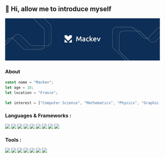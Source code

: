 ## 👋 Hi, allow me to introduce myself 

<img src="https://github.com/Mackevv/Mackevv/blob/main/mackev-readme.jpg"/>

### About

```js
const name = "Mackev";
let age = 18;
let location = "France";

let interest = ["Computer Science", "Mathematics", "Physics", "Graphic Design"];
```

### Languages & Frameworks :

<p>
  <img src="https://img.shields.io/badge/-Node.js-699e63?style=flat&logo=node.js&logoColor=f7fff9" />
  <img src="https://img.shields.io/badge/-JavaScript-f0db4f?style=flat&logo=javascript&logoColor=323330" />
  <img src="https://img.shields.io/badge/-React-2e2e2e?style=flat&logo=react&logoColor=00bfe6" />
  <img src="https://img.shields.io/badge/-PHP-505c94?style=flat&logo=php&logoColor=f7fff9" />
  <img src="https://img.shields.io/badge/-Symfony-010101?style=flat&logo=symfony&logoColor=f7fff9" />
  <img src="https://img.shields.io/badge/-HTML5-f16529?style=flat&logo=html5&logoColor=f7fff9" />
  <img src="https://img.shields.io/badge/-CSS3-2965f1?style=flat&logo=css3&logoColor=f7fff9" />
  <img src="https://img.shields.io/badge/-Sass-f7fff9?style=flat&logo=sass&logoColor=c76494" />
  <img src="https://img.shields.io/badge/-C-044F88?style=flat&logo=c&logoColor=white" />
<p/>
  
### Tools :
  
<p>
  <img src="https://img.shields.io/badge/-Git-e84f30?style=flat&logo=git&logoColor=f7fff9" />
  <img src="https://img.shields.io/badge/-Neovim-34AA71?style=flat&logo=neovim&logoColor=white" />
  <img src="https://img.shields.io/badge/-VSCode-0d66bb?style=flat&logo=visualstudiocode&logoColor=f7fff9" />
  <img src="https://img.shields.io/badge/-PHPStorm-AF1DF5?style=flat&logo=phpstorm&logoColor=010101" />
  <img src="https://img.shields.io/badge/-WebStorm-07C3F2?style=flat&logo=webstorm&logoColor=010101" />
  <img src="https://img.shields.io/badge/-Photoshop-2ea2f7?style=flat&logo=adobephotoshop&logoColor=001d34" />
  <img src="https://img.shields.io/badge/-Illustrator-fe9a01?style=flat&logo=adobeillustrator&logoColor=320001" />
</p>
